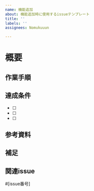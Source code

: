 ```yaml
---
name: 機能追加
about: 機能追加時に使用するissueテンプレート
title: ''
labels: ''
assignees: Nomukuuun

---
```


# 概要
<!-- 何を実装するかを簡潔に説明 -->

## 作業手順
<!-- どんな流れで作業するかを簡潔に説明 -->

## 達成条件
<!-- 完了とみなす条件をチェックボックスで列挙 -->
- [ ] 
- [ ] 
- [ ] 

## 参考資料
<!-- 作業のスクショ、デザイン、仕様書、参考URLなど -->

## 補足
<!-- その他の情報があれば -->

## 関連issue
<!-- 関連するがあれば設定 -->
#[issue番号]
